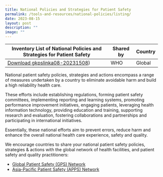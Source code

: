 ```yaml
---
title: National Policies and Strategies for Patient Safety
permalink: /tools-and-resources/national-policies/listing/
date: 2023-08-15
layout: post
description: ""
image: ""
---
```

| Inventory List of National Policies and Strategies for Patient Safety | Shared by | Country |
| -------- | -------- | -------- |
|[Download gkpslinka08-20231508](/files/gkpslinka08-20231508_inventory%20list%20national%20policies%20and%20strategies%20for%20patient%20safety.pdf))  | WHO    | Global     |

National patient safety policies, strategies and actions encompass a range of measures undertaken by a country to eliminate avoidable harm and build a high reliability health care.

These efforts include establishing regulations, forming patient safety committees, implementing reporting and learning systems, promoting performance improvement initiatives, engaging patients, leveraging health information technology, providing education and training, supporting research and evaluation, fostering collaborations and partnerships and participating in international initiatives.

Essentially, these national efforts aim to prevent errors, reduce harm and enhance the overall national health care experience, safety and quality.  

We encourage countries to share your national patient safety policies, strategies & actions with the global network of health facilities, and patient safety and quality practitioners:
* [Global Patient Safety (GPS) Network](https://ezcollab.who.int/gpsn)
* [Asia-Pacific Patient Safety (APPS) Network](https://ezcollab.who.int/gpsn/apps)